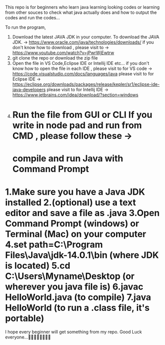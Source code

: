 This repo is for beginners who learn java learning looking codes or learning from other souces to check what java actually does and how to output the codes and run the codes...

To run the program,

 1. Download the latest JAVA JDK in your computer.
     To download the JAVA JDK. -> https://www.oracle.com/java/technologies/downloads/
     if you don't know how to download , please visit to -> https://www.youtube.com/watch?v=jPwrWjEwtrw
 2. git clone the repo or download the zip file
 3. Open the file in VS Code,Eclipse IDE or Intellij IDE etc...
     if you don't know how to open the file in each IDE ,
     please visit to for VS code -> https://code.visualstudio.com/docs/languages/java
     please visit to for Eclipse IDE -> https://eclipse.org/downloads/packages/release/kepler/sr1/eclipse-ide-java-developers
     please visit to for Intellij IDE -> https://www.jetbrains.com/idea/download/?section=windows
 4. Run the file from GUI or CLI
    If you write in node pad and run from CMD , please follow these ->
    ===========================================
    compile and run Java with Command Prompt
    ===============================================
1.Make sure you have a Java JDK installed
2.(optional) use a text editor and save a file as .java
3.Open Command Prompt (windows) or Terminal (Mac) on your computer
4.set path=C:\Program Files\Java\jdk-14.0.1\bin (where JDK is located)
5.cd C:\Users\Myname\Desktop (or wherever you java file is)
6.javac HelloWorld.java (to compile)
7.java HelloWorld (to run a .class file, it's portable)
=========================================================
  I hope every beginner will get something from my repo. Good Luck everyone...🥰🥰🥰🥰🥰🥰🥰🥰
